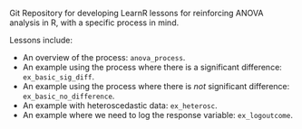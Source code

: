 Git Repository for developing LearnR lessons for reinforcing ANOVA analysis in R, with a specific process in mind.

Lessons include:

* An overview of the process: `anova_process`.
* An example using the process where there is a significant difference: `ex_basic_sig_diff`.
* An example using the process where there is *not* significant difference: `ex_basic_no_difference`.
* An example with heteroscedastic data: `ex_heterosc`.
* An example where we need to log the response variable: `ex_logoutcome`.
